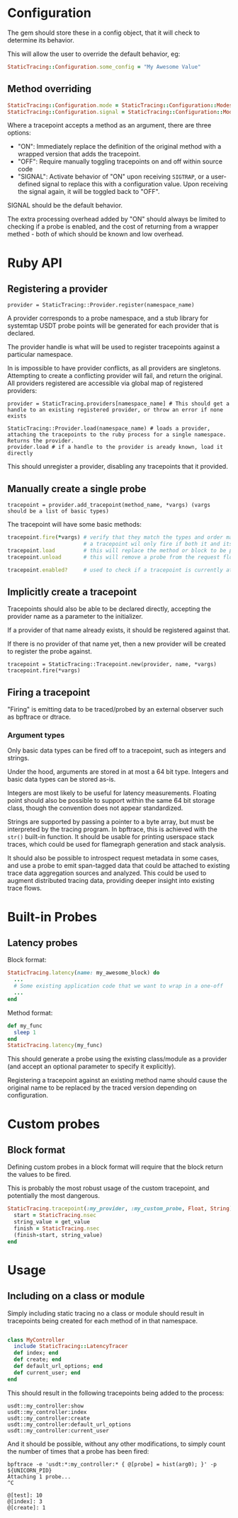 # Configuration

The gem should store these in a config object, that it will check to determine its behavior.

This will allow the user to override the default behavior, eg:

```ruby
StaticTracing::Configuration.some_config = "My Awesome Value"
```

## Method overriding

```ruby
StaticTracing::Configuration.mode = StaticTracing::Configuration::Modes::SIGNAL
StaticTracing::Configuration.signal = StaticTracing::Configuration::Modes::SIGNALS::SIGTRAP
```

Where a tracepoint accepts a method as an argument, there are three options:
- "ON": Immediately replace the definition of the original method with a wrapped version that adds the tracepoint.
- "OFF": Require manually toggling tracepoints on and off within source code
- "SIGNAL": Activate behavior of "ON" upon receiving `SIGTRAP`, or a user-defined signal to replace this with a configuration value. Upon receiving the signal again, it will be toggled back to "OFF".

SIGNAL should be the default behavior.

The extra processing overhead added by "ON" should always be limited to checking if a probe is enabled, and the cost of returning from a wrapper methed - both of which should be known and low overhead.

# Ruby API

## Registering a provider

```
provider = StaticTracing::Provider.register(namespace_name)
```

A provider corresponds to a probe namespace, and a stub library for systemtap USDT probe points will be generated for each provider that is declared.

The provider handle is what will be used to register tracepoints against a particular namespace.

In is impossible to have provider conflicts, as all providers are singletons. Attempting to create a conflicting provider will fail, and return the original.
All providers registered are accessible via global map of registered providers:

```
provider = StaticTracing.providers[namespace_name] # This should get a handle to an existing registered provider, or throw an error if none exists
```


```
StaticTracing::Provider.load(namespace_name) # loads a provider, attaching the tracepoints to the ruby process for a single namespace. Returns the provider.
provider.load # if a handle to the provider is aready known, load it directly
```

This should unregister a provider, disabling any tracepoints that it provided.

## Manually create a single probe

```
tracepoint = provider.add_tracepoint(method_name, *vargs) (vargs should be a list of basic types)
```

The tracepoint will have some basic methods:

```ruby
tracepoint.fire(*vargs) # verify that they match the types and order match what was given when the tracepoint was registered
                        # a tracepoint wil only fire if both it and its provider are enabled, and it is attached to by a tracer.
tracepoint.load         # this will replace the method or block to be probed with a wrapped version. If the probe is attached to, it will fire.
tracepoint.unload       # this will remove a probe from the request flow, replacing wrapped methods or blocks with their original implementations

tracepoint.enabled?     # used to check if a tracepoint is currently attached to by a tracer.
```

## Implicitly create a tracepoint

Tracepoints should also be able to be declared directly, accepting the provider name as a parameter to the initializer.

If a provider of that name already exists, it should be registered against that.

If there is no provider of that name yet, then a new provider will be created to register the probe against.

```
tracepoint = StaticTracing::Tracepoint.new(provider, name, *vargs)
tracepoint.fire(*vargs)
```

## Firing a tracepoint

"Firing" is emitting data to be traced/probed by an external observer such as bpftrace or dtrace.


### Argument types

Only basic data types can be fired off to a tracepoint, such as integers and strings.

Under the hood, arguments are stored in at most a 64 bit type. Integers and basic data types
can be stored as-is.

Integers are most likely to be useful for latency measurements. Floating point should also be possible to support within the same 64 bit storage class, though the convention does not appear standardized.

Strings are supported by passing a pointer to a byte array, but must be interpreted by the tracing program.
In bpftrace, this is achieved with the `str()` built-in function. It should be usable for printing userspace
stack traces, which could be used for flamegraph generation and stack analysis.

It should also be possible to introspect request metadata in some cases, and use a probe to emit span-tagged
data that could be attached to existing trace data aggregation sources and analyzed. This could be used to
augment distributed tracing data, providing deeper insight into existing trace flows.


# Built-in Probes

## Latency probes

Block format:

```ruby
StaticTracing.latency(name: my_awesome_block) do
  ...
  # Some existing application code that we want to wrap in a one-off
  ...
end
```

Method format:

```ruby
def my_func
  sleep 1
end
StaticTracing.latency(my_func)
```

This should generate a probe using the existing class/module as a provider (and accept an optional parameter to specify it explicitly).

Registering a tracepoint against an existing method name should cause the original name to be replaced by the traced version depending on configuration.

# Custom probes

## Block format

Defining custom probes in a block format will require that the block return the values to be fired.

This is probably the most robust usage of the custom tracepoint, and potentially the most dangerous.



```ruby
StaticTracing.tracepoint(:my_provider, :my_custom_probe, Float, String) do
  start = StaticTracing.nsec
  string_value = get_value
  finish = StaticTracing.nsec
  (finish-start, string_value)
end
```

# Usage

## Including on a class or module

Simply including static tracing no a class or module should result in tracepoints being created for each method of in that namespace.

```ruby

class MyController
  include StaticTracing::LatencyTracer
  def index; end
  def create; end
  def default_url_options; end
  def current_user; end
end
```

This should result in the following tracepoints being added to the process:

```
usdt::my_controller:show
usdt::my_controller:index
usdt::my_controller:create
usdt::my_controller:default_url_options
usdt::my_controller:current_user
```
And it should be possible, without any other modifications, to simply count the number of times that a probe has been fired:

```
bpftrace -e 'usdt:*:my_controller:* { @[probe] = hist(arg0); }' -p ${UNICORN_PID}
Attaching 1 probe...
^C

@[test]: 10
@[index]: 3
@[create]: 1

```

